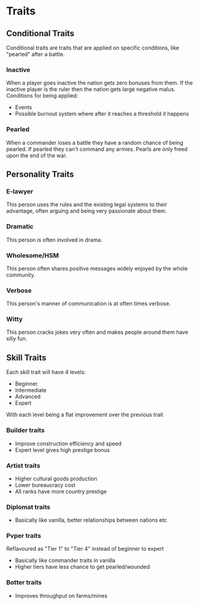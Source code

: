 # Traits

## Conditional Traits

Conditional traits are traits that are applied on specific conditions, like "pearled" after a battle.

### Inactive

When a player goes inactive the nation gets zero bonuses from them. If the inactive player is the ruler then the nation gets large negative malus.
Conditions for being applied:

* Events
* Possible burnout system where after it reaches a threshold it happens

### Pearled

When a commander loses a battle they have a random chance of being pearled. If pearled they can't command any armies. Pearls are only freed upon the end of the war.

## Personality Traits

### E-lawyer

This person uses the rules and the existing legal systems to their advantage, often arguing and being very passionate about them.

### Dramatic

This person is often involved in drama.

### Wholesome/HSM

This person often shares positive messages widely enjoyed by the whole community.

### Verbose

This person's manner of communication is at often times verbose.

### Witty

This person cracks jokes very often and makes people around them have silly fun.

## Skill Traits

Each skill trait will have 4 levels:

* Beginner
* Intermediate
* Advanced
* Expert

With each level being a flat improvement over the previous trait

### Builder traits

* Improve construction efficiency and speed
* Expert level gives high prestige bonus

### Artist traits

* Higher cultural goods production
* Lower bureaucracy cost
* All ranks have more country prestige

### Diplomat traits

* Basically like vanilla, better relationships between nations etc

### Pvper traits

Reflavoured as "Tier 1" to "Tier 4" instead of beginner to expert

* Basically like commander traits in vanilla
* Higher tiers have less chance to get pearled/wounded

### Botter traits

* Improves throughput on farms/mines
